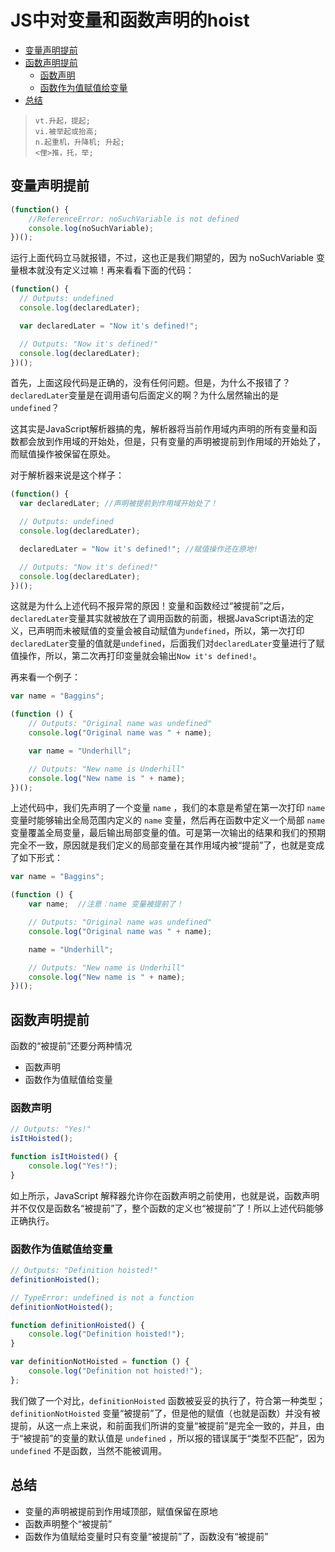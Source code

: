 # JS中对变量和函数声明的hoist

- [变量声明提前](#变量声明提前)
- [函数声明提前](#函数声明提前)
    - [函数声明](#函数声明)
    - [函数作为值赋值给变量](#函数作为值赋值给变量)
- [总结](#总结)

>```text
>vt.升起，提起;
>vi.被举起或抬高;
>n.起重机，升降机; 升起;
><俚>推，托，举;
>```

## 变量声明提前

```javascript
(function() {
    //ReferenceError: noSuchVariable is not defined
    console.log(noSuchVariable);
})();
```

运行上面代码立马就报错，不过，这也正是我们期望的，因为 noSuchVariable 变量根本就没有定义过嘛！再来看看下面的代码：

```javascript
(function() {
  // Outputs: undefined
  console.log(declaredLater);

  var declaredLater = "Now it's defined!";

  // Outputs: "Now it's defined!"
  console.log(declaredLater);
})();
```

首先，上面这段代码是正确的，没有任何问题。但是，为什么不报错了？`declaredLater`变量是在调用语句后面定义的啊？为什么居然输出的是`undefined`？

这其实是JavaScript解析器搞的鬼，解析器将当前作用域内声明的所有变量和函数都会放到作用域的开始处，但是，只有变量的声明被提前到作用域的开始处了，而赋值操作被保留在原处。

对于解析器来说是这个样子：

```javascript
(function() {
  var declaredLater; //声明被提前到作用域开始处了！

  // Outputs: undefined
  console.log(declaredLater);

  declaredLater = "Now it's defined!"; //赋值操作还在原地!

  // Outputs: "Now it's defined!"
  console.log(declaredLater);
})();
```

这就是为什么上述代码不报异常的原因！变量和函数经过“被提前”之后，`declaredLater`变量其实就被放在了调用函数的前面，根据JavaScript语法的定义，已声明而未被赋值的变量会被自动赋值为`undefined`，所以，第一次打印`declaredLater`变量的值就是`undefined`，后面我们对`declaredLater`变量进行了赋值操作，所以，第二次再打印变量就会输出`Now it's defined!`。

再来看一个例子：

```javascript
var name = "Baggins";

(function () {
    // Outputs: "Original name was undefined"
    console.log("Original name was " + name);

    var name = "Underhill";

    // Outputs: "New name is Underhill"
    console.log("New name is " + name);
})();
```

上述代码中，我们先声明了一个变量 `name` ，我们的本意是希望在第一次打印 `name` 变量时能够输出全局范围内定义的 `name` 变量，然后再在函数中定义一个局部 `name` 变量覆盖全局变量，最后输出局部变量的值。可是第一次输出的结果和我们的预期完全不一致，原因就是我们定义的局部变量在其作用域内被“提前”了，也就是变成了如下形式：

```javascript
var name = "Baggins";

(function () {
    var name;  //注意：name 变量被提前了！

    // Outputs: "Original name was undefined"
    console.log("Original name was " + name);

    name = "Underhill";

    // Outputs: "New name is Underhill"
    console.log("New name is " + name);
})();
```

## 函数声明提前

函数的“被提前”还要分两种情况

- 函数声明
- 函数作为值赋值给变量

### 函数声明
```javascript
// Outputs: "Yes!"
isItHoisted();

function isItHoisted() {  
    console.log("Yes!");
}
```

如上所示，JavaScript 解释器允许你在函数声明之前使用，也就是说，函数声明并不仅仅是函数名“被提前”了，整个函数的定义也“被提前”了！所以上述代码能够正确执行。

### 函数作为值赋值给变量

```javascript
// Outputs: "Definition hoisted!"
definitionHoisted();

// TypeError: undefined is not a function
definitionNotHoisted();

function definitionHoisted() {  
    console.log("Definition hoisted!");
}

var definitionNotHoisted = function () {  
    console.log("Definition not hoisted!");
};
```

我们做了一个对比，`definitionHoisted` 函数被妥妥的执行了，符合第一种类型；`definitionNotHoisted` 变量“被提前”了，但是他的赋值（也就是函数）并没有被提前，从这一点上来说，和前面我们所讲的变量“被提前”是完全一致的，并且，由于“被提前”的变量的默认值是 `undefined` ，所以报的错误属于“类型不匹配”，因为 `undefined` 不是函数，当然不能被调用。

## 总结

- 变量的声明被提前到作用域顶部，赋值保留在原地
- 函数声明整个“被提前”
- 函数作为值赋给变量时只有变量“被提前”了，函数没有“被提前”